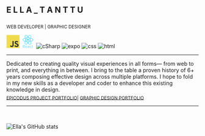 ## E L L A \_ T A N T T U

<sub>WEB DEVELOPER | GRAPHIC DESIGNER</sub>
<br/>

<p>
<img src="https://raw.githubusercontent.com/devicons/devicon/master/icons/javascript/javascript-original.svg" alt="javascript" width="35" height="35" />
<img src="https://raw.githubusercontent.com/devicons/devicon/master/icons/react/react-original-wordmark.svg" alt="react" width="35" height="35" />
 <img src="https://seeklogo.com/images/C/c-sharp-c-logo-02F17714BA-seeklogo.com.png" alt="cSharp" width="35" height="35" />
 <img src="https://decodenatura.com/static/08c5c12e5827e66576c742cd05aa8d28/bc59e/expo-logo-black.png" alt="expo" width="35" height="35" />
 <img src="https://armortechs.com/upload/image/blog/css-variables-css-3-logo.png" alt="css" width="35" height="35" />
 <img src="https://www.offidocs.com/images/logohtmlhtml5.jpg" alt="html" width="35" height="35" />
</p>

---

Dedicated to creating quality visual experiences in all forms—
from web to print, and everything in between. I bring to the
table a proven history of 6+ years composing effective design across
multiple platforms. I hope to fold in my new skills as a developer and coder to enhance this existing knowledge in design.
<br/>
<sub>[EPICODUS PROJECT PORTFOLIO](https://ellajtanttu.github.io/epicodus-portfolio/)| [GRAPHIC DESIGN PORTFOLIO](https://www.ellatanttudesign.com/)</sub>

---

<br/>

![Ella's GitHub stats](https://github-readme-stats.vercel.app/api?username=ellajtanttu&show_icons=true&theme=gotham)

<br/>

